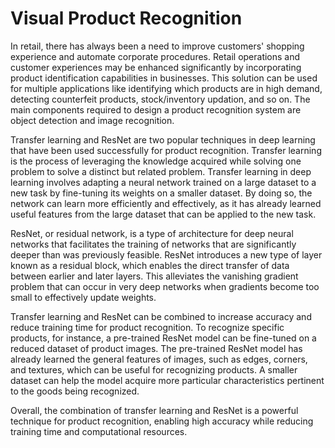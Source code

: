 # Visual Product Recognition

In retail, there has always been a need to improve customers' shopping experience and automate corporate procedures. Retail operations and customer experiences may be enhanced significantly by incorporating product identification capabilities in businesses. This solution can be used for multiple applications like identifying which products are in high demand, detecting counterfeit products, stock/inventory updation, and so on. The main components required to design a product recognition system are object detection and image recognition. 

Transfer learning and ResNet are two popular techniques in deep learning that have been used successfully for product recognition. Transfer learning is the process of leveraging the knowledge acquired while solving one problem to solve a distinct but related problem. Transfer learning in deep learning involves adapting a neural network trained on a large dataset to a new task by fine-tuning its weights on a smaller dataset. By doing so, the network can learn more efficiently and effectively, as it has already learned useful features from the large dataset that can be applied to the new task. 

ResNet, or residual network, is a type of architecture for deep neural networks that facilitates the training of networks that are significantly deeper than was previously feasible. ResNet introduces a new type of layer known as a residual block, which enables the direct transfer of data between earlier and later layers. This alleviates the vanishing gradient problem that can occur in very deep networks when gradients become too small to effectively update weights.  

Transfer learning and ResNet can be combined to increase accuracy and reduce training time for product recognition. To recognize specific products, for instance, a pre-trained ResNet model can be fine-tuned on a reduced dataset of product images. The pre-trained ResNet model has already learned the general features of images, such as edges, corners, and textures, which can be useful for recognizing products. A smaller dataset can help the model acquire more particular characteristics pertinent to the goods being recognized. 

Overall, the combination of transfer learning and ResNet is a powerful technique for product recognition, enabling high accuracy while reducing training time and computational resources.
